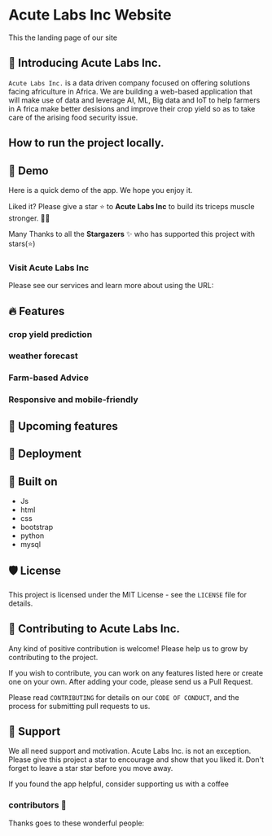 # Acute Labs Inc Website
This the landing page of our site

## 👋 Introducing Acute Labs Inc.
`Acute Labs Inc.` is a data driven company focused on offering solutions facing africulture in Africa. We are building a web-based application that will make use of data and leverage AI, ML, Big data and IoT to help farmers in A frica make better desisions and improve their crop yield so as to take care of the arising food security issue.

## How to run the project locally.

##  🚀 Demo
Here is a quick demo of the app. We hope you enjoy it.

Liked it? Please give a star ⭐ to **Acute Labs Inc** to build its triceps muscle stronger. 💪💪

Many Thanks to all the **Stargazers** ✨ who has supported this project with stars(⭐)
### Visit Acute Labs Inc
Please see our services and learn more about using the URL:

## 🔥 Features
### crop yield prediction
### weather forecast
### Farm-based Advice
### Responsive and mobile-friendly

## 🐎 Upcoming features


## 🏃 Deployment



## 🍔 Built on
- Js
- html
- css
- bootstrap
- python
- mysql

## 🛡️ License
This project is licensed under the MIT License - see the `LICENSE` file for details.

## 🤝 Contributing to Acute Labs Inc.
Any kind of positive contribution is welcome! Please help us to grow by contributing to the project.

If you wish to contribute, you can work on any features listed here or create one on your own. After adding your code, please send us a Pull Request.

Please read `CONTRIBUTING` for details on our `CODE OF CONDUCT`, and the process for submitting pull requests to us.


## 🙏 Support
We all need support and motivation. Acute Labs Inc. is not an exception. Please give this project a star to encourage and show that you liked it. Don't forget to leave a star star before you move away.

If you found the app helpful, consider supporting us with a coffee

### contributors 💪
Thanks goes to these wonderful people:
